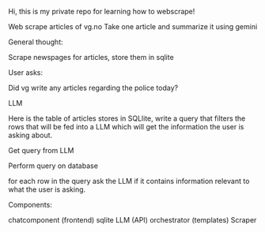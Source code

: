 Hi, this is my private repo for learning how to webscrape!

Web scrape articles of vg.no
Take one article and summarize it using gemini


General thought:

Scrape newspages for articles, store them in sqlite

User asks:

Did vg write any articles regarding the police today?

LLM

Here is the table of articles stores in SQLlite, write a query that filters the rows that will be fed into a LLM which will get the information the user is asking about. 

Get query from LLM

Perform query on database

for each row in the query ask the LLM if it contains information relevant to what the user is asking. 

Components:

chatcomponent (frontend)
sqlite
LLM (API)
orchestrator (templates)
Scraper
